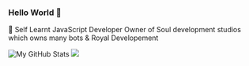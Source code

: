 ### Hello World 👋


🥀 Self Learnt JavaScript Developer Owner of Soul development studios which owns many bots & Royal Developement 



![My GitHub Stats](https://github-readme-stats.vercel.app/api?username=sp-sketch&show_icons=true&theme=radical)
<img src="https://github-readme-stats.vercel.app/api/top-langs/?username=FC5570&layout=compact&theme=radical">
